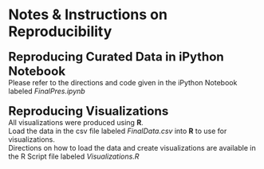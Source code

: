 Notes & Instructions on Reproducibility
=============================
<b><font size="5">Reproducing Curated Data in iPython Notebook</font></b><br>
Please refer to the directions and code given in the iPython Notebook labeled <i>FinalPres.ipynb</i>
<br><br>
<b><font size="5">Reproducing Visualizations</font></b>
<br>
All visualizations were produced using <b>R</b>.<br>
Load the data in the csv file labeled <i> FinalData.csv</i> into <b>R</b> to use for visualizations.<br>
Directions on how to load the data and create visualizations are available in the R Script file labeled <i>Visualizations.R</i>
